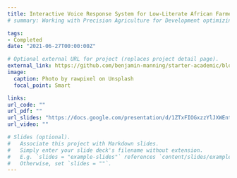 ```yaml
---
title: Interactive Voice Response System for Low-Literate African Farmers
# summary: Working with Precision Agriculture for Development optimizing interactive voice response systems to help low-literate Ethiopian farmers improve crop yields through operations analysis and machine learning

tags:
- Completed
date: "2021-06-27T00:00:00Z"

# Optional external URL for project (replaces project detail page).
external_link: https://github.com/benjamin-manning/starter-academic/blob/master/static/files/Interactive%20Voice%20Response%20Systems%20for%20Low-Literate%20Farmers.pdf
image:
  caption: Photo by rawpixel on Unsplash
  focal_point: Smart

links:
url_code: ""
url_pdf: ""
url_slides: "https://docs.google.com/presentation/d/1ZTxFIOGxzzYlJXWEnt4MkHEwOQQwK85lclOuddSWl_Q/edit#slide=id.p"
url_video: ""

# Slides (optional).
#   Associate this project with Markdown slides.
#   Simply enter your slide deck's filename without extension.
#   E.g. `slides = "example-slides"` references `content/slides/example-slides.md`.
#   Otherwise, set `slides = ""`.
---
```


